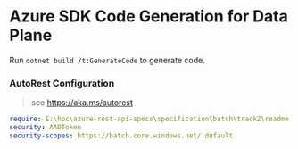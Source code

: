 # Azure SDK Code Generation for Data Plane

Run `dotnet build /t:GenerateCode` to generate code.

### AutoRest Configuration
> see https://aka.ms/autorest

``` yaml
require: E:\hpc\azure-rest-api-specs\specification\batch\track2\readme.md
security: AADToken
security-scopes: https://batch.core.windows.net/.default
 
```
